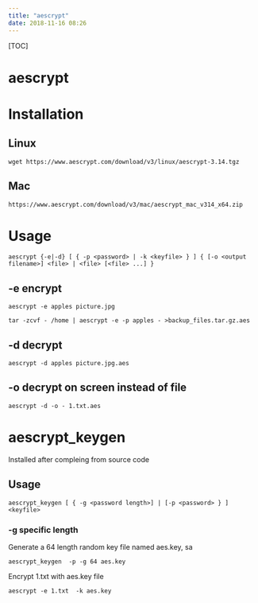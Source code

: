 ```yaml
---
title: "aescrypt"
date: 2018-11-16 08:26
---
```





[TOC]


# aescrypt



# Installation

## Linux 

```
wget https://www.aescrypt.com/download/v3/linux/aescrypt-3.14.tgz
```



## Mac

```
https://www.aescrypt.com/download/v3/mac/aescrypt_mac_v314_x64.zip
```



# Usage

```
aescrypt {-e|-d} [ { -p <password> | -k <keyfile> } ] { [-o <output filename>] <file> | <file> [<file> ...] }
```



## -e encrypt

```
aescrypt -e apples picture.jpg
```

```
tar -zcvf - /home | aescrypt -e -p apples - >backup_files.tar.gz.aes
```



## -d decrypt

```
aescrypt -d apples picture.jpg.aes
```



## -o decrypt on screen instead of file

```
aescrypt -d -o - 1.txt.aes
```



# aescrypt_keygen

Installed after compleing from source code



## Usage

```
aescrypt_keygen [ { -g <password length>] | [-p <password> } ] <keyfile>
```



### -g specific length

Generate a 64 length random key file named aes.key, sa

```
aescrypt_keygen  -p -g 64 aes.key
```



Encrypt 1.txt with aes.key file

```
aescrypt -e 1.txt  -k aes.key
```

